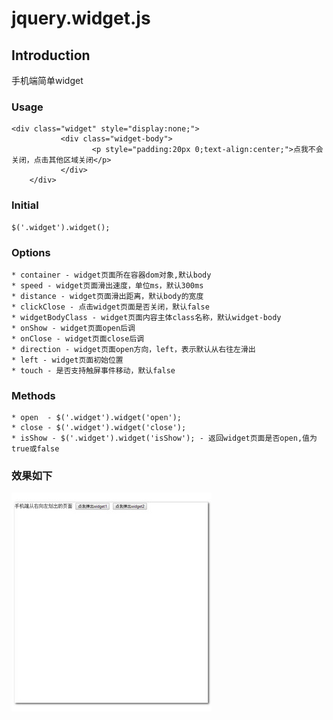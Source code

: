 jquery.widget.js
================
  
Introduction
-----------------------------------
  手机端简单widget
### Usage
    <div class="widget" style="display:none;">
	 		   <div class="widget-body">
	 		          <p style="padding:20px 0;text-align:center;">点我不会关闭，点击其他区域关闭</p>
	 		   </div>	
 		</div>
### Initial
    $('.widget').widget();
### Options
    * container - widget页面所在容器dom对象,默认body
    * speed - widget页面滑出速度，单位ms，默认300ms
    * distance - widget页面滑出距离，默认body的宽度
    * clickClose - 点击widget页面是否关闭，默认false
    * widgetBodyClass - widget页面内容主体class名称，默认widget-body
    * onShow - widget页面open后调
    * onClose - widget页面close后调
    * direction - widget页面open方向，left，表示默认从右往左滑出
    * left - widget页面初始位置
    * touch - 是否支持触屏事件移动，默认false
### Methods    
    * open  - $('.widget').widget('open');
    * close - $('.widget').widget('close');
    * isShow - $('.widget').widget('isShow'); - 返回widget页面是否open,值为true或false
###  效果如下
![github](https://github.com/zhuxiaoping/jquery.widget.js/blob/master/widget.gif "github")
